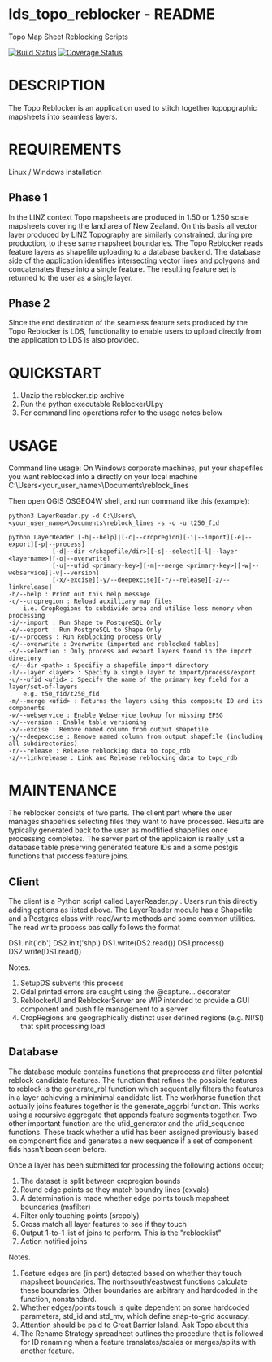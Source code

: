 # lds_topo_reblocker - README
Topo Map Sheet Reblocking Scripts

[![Build Status](https://travis-ci.org/josephramsay/lds_topo_reblocker.svg?branch=master)](https://travis-ci.org/josephramsay/lds_topo_reblocker)
[![Coverage Status](https://coveralls.io/repos/github/josephramsay/lds_topo_reblocker/badge.svg?branch=master)](https://coveralls.io/github/josephramsay/lds_topo_reblocker?branch=master)

# DESCRIPTION
The Topo Reblocker is an application used to stitch together topopgraphic mapsheets into seamless layers.

# REQUIREMENTS
Linux / Windows installation

## Phase 1
In the LINZ context Topo mapsheets are produced in 1:50 or 1:250 scale mapsheets covering the land area of New Zealand. On this basis all vector layer produced by LINZ Topography are similarly constrained, during pre production, to these same mapsheet boundaries. The Topo Reblocker reads feature layers as shapefile uploading to a database backend. The database side of the application identifies intersecting vector lines and polygons and concatenates these into a single feature. The resulting feature set is returned to the user as a single layer.

## Phase 2
Since the end destination of the seamless feature sets produced by the Topo Reblocker is LDS, functionality to enable users to upload directly from the application to LDS is also provided.


# QUICKSTART

1. Unzip the reblocker.zip archive
2. Run the python executable ReblockerUI.py
3. For command line operations refer to the usage notes below

# USAGE

Command line usage:
On Windows corporate machines, put your shapefiles you want reblocked into a directly on your local machine
C:\Users\<your_user_name>\Documents\reblock_lines

Then open QGIS OSGEO4W shell, and run command like this (example):
```
python3 LayerReader.py -d C:\Users\<your_user_name>\Documents\reblock_lines -s -o -u t250_fid
```

```
python LayerReader [-h|--help]|[-c|--cropregion][-i|--import][-e|--export][-p|--process]
            [-d|--dir </shapefile/dir>][-s|--select][-l|--layer <layername>][-o|--overwrite]
            [-u|--ufid <primary-key>][-m|--merge <primary-key>][-w|--webservice][-v|--version]
            [-x/-excise][-y/--deepexcise][-r/--release][-z/--linkrelease]
-h/--help : Print out this help message
-c/--cropregion : Reload auxilliary map files
    i.e. CropRegions to subdivide area and utilise less memory when processing
-i/--import : Run Shape to PostgreSQL Only
-e/--export : Run PostgreSQL to Shape Only
-p/--process : Run Reblocking process Only
-o/--overwrite : Overwrite (imported and reblocked tables)
-s/--selection : Only process and export layers found in the import directory
-d/--dir <path> : Specifiy a shapefile import directory
-l/--layer <layer> : Specify a single layer to import/process/export
-u/--ufid <ufid> : Specify the name of the primary key field for a layer/set-of-layers
    e.g. t50_fid/t250_fid
-m/--merge <ufid> : Returns the layers using this composite ID and its components
-w/--webservice : Enable Webservice lookup for missing EPSG
-v/--version : Enable table versioning
-x/--excise : Remove named column from output shapefile
-y/--deepexcise : Remove named column from output shapefile (including all subdirectories)
-r/--release : Release reblocking data to topo_rdb
-z/--linkrelease : Link and Release reblocking data to topo_rdb
```

# MAINTENANCE

The reblocker consists of two parts. The client part where the user manages shapefiles selecting files they want to have processed. Results are typically generated back to the user as modfified shapefiles once processing completes. The server part of the applicaion is really just a database table preserving generated feature IDs and a some postgis functions that process feature joins.

## Client

The client is a Python script called LayerReader.py . Users run this directly adding options as listed above. The LayerReader module has a Shapefile and a Postgres class with read/write methods and some common utilities. The read write process basically follows the format

DS1.init('db')
DS2.init('shp')
DS1.write(DS2.read())
DS1.process()
DS2.write(DS1.read())

Notes.
1. SetupDS subverts this process
2. Gdal printed errors are caught using the @capture... decorator
3. ReblockerUI and ReblockerServer are WIP intended to provide a GUI component and push file management to a server
4. CropRegions are geographically distinct user defined regions (e.g. NI/SI) that split processing load

## Database

The database module contains functions that preprocess and filter potential reblock candidate features. The function that refines the possible features to reblock is the generate_rbl function which sequentially filters the features in a layer achieving a minimimal candidate list. The workhorse function that actually joins features together is the generate_aggrbl function. This works using a recursive aggregate that appends feature segments together. Two other important function are the ufid_generator and the ufid_sequence functions. These track whether a ufid has been assigned previously based on component fids and generates a new sequence if a set of component fids hasn't been seen before.

Once a layer has been submitted for processing the following actions occur;
1. The dataset is split between cropregion bounds
2. Round edge points so they match boundry lines (exvals)
3. A determination is made whether edge points touch mapsheet boundaries (msfilter)
4. Filter only touching points (srcpoly)
5. Cross match all layer features to see if they touch
6. Output 1-to-1 list of joins to perform. This is the "reblocklist"
7. Action notified joins


Notes.
1. Feature edges are (in part) detected based on whether they touch mapsheet boundaries. The northsouth/eastwest functions calculate these boundaries. Other boundaries are arbitrary and hardcoded in the function, nonstandard.
2. Whether edges/points touch is quite dependent on some hardcoded parameters, std_id and std_mv, which define snap-to-grid accuracy.
3. Attention should be paid to Great Barrier Island. Ask Topo about this
4. The Rename Strategy spreadheet outlines the procedure that is followed for ID renaming when a feature translates/scales or merges/splits with another feature.


```
